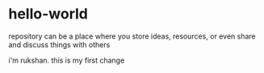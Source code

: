 # hello-world
repository can be a place where you store ideas, resources, or even share and discuss things with others

i'm rukshan.
this is my first change
